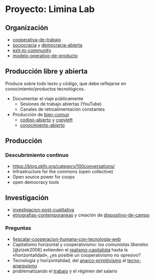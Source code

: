 # Proyecto: Limina Lab

## Organización

* [cooperativa-de-trabajo](cooperativa-de-trabajo.md)
* [sociocracia](sociocracia.md) y [democracia-abierta](democracia-abierta.md)
* [exit-to-community](exit-to-community.md)
* [modelo-operativo-de-producto](modelo-operativo-de-producto.md)

## Producción libre y abierta

Produce sobre todo texto y código, que debe reflejarse en conocimiento/productos tecnológicos.

* Documentar el viaje públicamente
  * Sesiones de trabajo abiertas (YouTube)
  * Canales de retroalimentación constantes
* Producción de [bien-comun](bien-comun.md)
  * [codigo-abierto](codigo-abierto.md) y [copyleft](copyleft.md)
  * [conocimiento-abierto](conocimiento-abierto.md)

## Producción

### Descubrimiento continuo

* https://blog.okfn.org/category/100conversations/
* Infrastructure for the commons (open collective)
* Open source power for coops
* open democracy tools

## Investigación

* [investigacion-post-cualitativa](investigacion-post-cualitativa.md)
* [etnografias-contemporaneas](etnografias-contemporaneas.md) y creación de [dispositivo-de-campo](dispositivo-de-campo.md)

### Preguntas

* [§escalar-cooperacion-humana-con-tecnologia-web](%C2%A7escalar-cooperacion-humana-con-tecnologia-web.md)
* Capitalismo horizontal y cooperativismo: los *comunistas liberales* [@zizek2006] extienden el [realismo-capitalista](realismo-capitalista.md) hasta la «horizontalidad», ¿es posible un cooperativismo no opresivo?
* Tecnología y horizontalidad, del [anarco-primitivismo](anarco-primitivismo.md) al [tecno-anarquismo](tecno-anarquismo.md)
* problematizando el [trabajo](trabajo.md) y el régimen del salario
